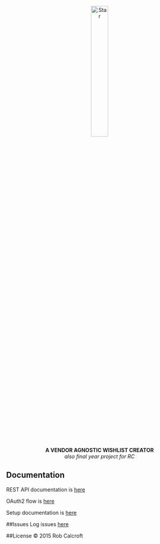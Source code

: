 <p align="center">
  <img src="https://cdn.rawgit.com/twitter/twemoji/gh-pages/svg/1f31f.svg" alt="Star" width="30%">
</p>

<p align="center">
  <b>A VENDOR AGNOSTIC WISHLIST CREATOR</b>
  <br>
  <i>also final year project for RC</i>
</p>

## Documentation
REST API documentation is [here](https://github.com/robcalcroft/wishlist-api/tree/develop/docs/API.md)

OAuth2 flow is [here](https://github.com/robcalcroft/wishlist-api/tree/develop/docs/OAUTH2FLOW.md)

Setup documentation is [here](https://github.com/robcalcroft/wishlist-api/tree/develop/docs/SETUP.md)

##Issues
Log issues [here](https://github.com/robcalcroft/wishlist-api/issues)

##License
© 2015 Rob Calcroft
